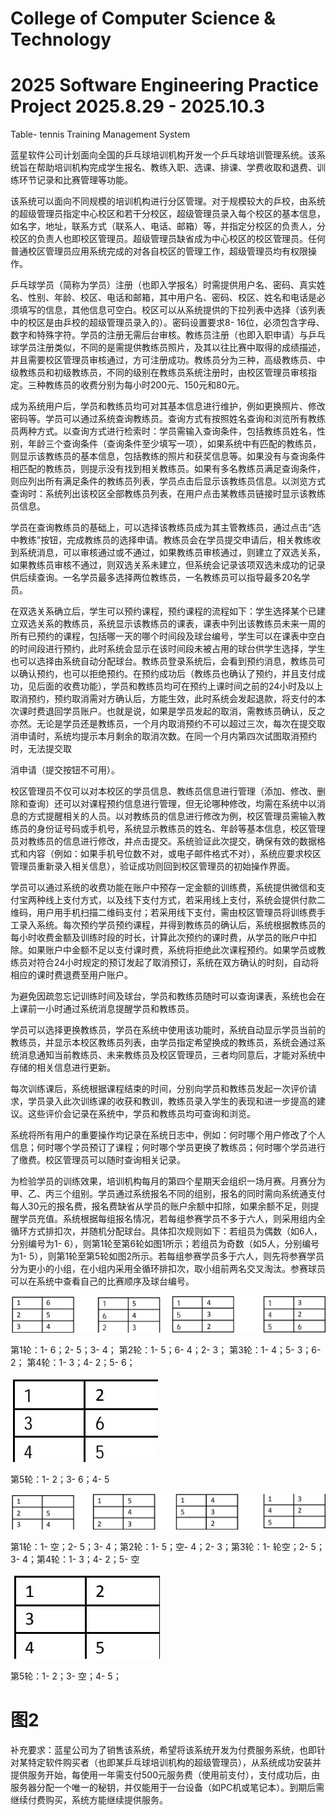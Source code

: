 # College of Computer Science & Technology

# 2025 Software Engineering Practice Project 2025.8.29 - 2025.10.3

Table- tennis Training Management System

蓝星软件公司计划面向全国的乒乓球培训机构开发一个乒乓球培训管理系统。该系统旨在帮助培训机构完成学生报名、教练入职、选课、排课、学费收取和退费、训练环节记录和比赛管理等功能。

该系统可以面向不同规模的培训机构进行分区管理。对于规模较大的乒校，由系统的超级管理员指定中心校区和若干分校区，超级管理员录入每个校区的基本信息，如名字，地址，联系方式（联系人、电话、邮箱）等，并指定分校区的负责人，分校区的负责人也即校区管理员。超级管理员缺省成为中心校区的校区管理员。任何普通校区管理员应用系统完成的对各自校区的管理工作，超级管理员均有权限操作。

乒乓球学员（简称为学员）注册（也即入学报名）时需提供用户名、密码、真实姓名、性别、年龄、校区、电话和邮箱，其中用户名、密码、校区、姓名和电话是必须填写的信息，其他信息可空白。校区可以从系统提供的下拉列表中选择（该列表中的校区是由乒校的超级管理员录入的）。密码设置要求8- 16位，必须包含字母、数字和特殊字符。学员的注册无需后台审核。教练员注册（也即入职申请）与乒乓球学员注册类似，不同的是需提供教练员照片，及其以往比赛中取得的成绩描述，并且需要校区管理员审核通过，方可注册成功。教练员分为三种，高级教练员、中级教练员和初级教练员，不同的级别在教练员系统注册时，由校区管理员审核指定。三种教练员的收费分别为每小时200元、150元和80元。

成为系统用户后，学员和教练员均可对其基本信息进行维护，例如更换照片、修改密码等。学员可以通过系统查询教练员。查询方式有按照姓名查询和浏览所有教练员两种方式。以查询方式进行检索时：学员需输入查询条件，包括教练员姓名，性别，年龄三个查询条件（查询条件至少填写一项），如果系统中有匹配的教练员，则显示该教练员的基本信息，包括教练的照片和获奖信息等。如果没有与查询条件相匹配的教练员，则提示没有找到相关教练员。如果有多名教练员满足查询条件，则应列出所有满足条件的教练员列表，学员点击后显示该教练员信息。以浏览方式查询时：系统列出该校区全部教练员列表，在用户点击某教练员链接时显示该教练员信息。

学员在查询教练员的基础上，可以选择该教练员成为其主管教练员，通过点击“选中教练”按钮，完成教练员的选择申请。教练员会在学员提交申请后，相关教练收到系统消息，可以审核通过或不通过，如果教练员审核通过，则建立了双选关系，如果教练员审核不通过，则双选关系未建立，但系统会记录该项双选未成功的记录供后续查询。一名学员最多选择两位教练员，一名教练员可以指导最多20名学员。

在双选关系确立后，学生可以预约课程，预约课程的流程如下：学生选择某个已建立双选关系的教练员，系统显示该教练员的课表，课表中列出该教练员未来一周的所有已预约的课程，包括哪一天的哪个时间段及球台编号，学生可以在课表中空白的时间段进行预约，此时系统会显示在该时间段未被占用的球台供学生选择，学生也可以选择由系统自动分配球台。教练员登录系统后，会看到预约消息，教练员可以确认预约，也可以拒绝预约。在预约成功后（教练员也确认了预约，并且支付成功，见后面的收费功能），学员和教练员均可在预约上课时间之前的24小时及以上取消预约，预约取消需对方确认后，方能生效，此时系统会发起退款，将支付的本次课时费退回学员账户。也就是说，如果是学员发起的取消，需教练员确认，反之亦然。无论是学员还是教练员，一个月内取消预约不可以超过三次，每次在提交取消申请时，系统均提示本月剩余的取消次数。在同一个月内第四次试图取消预约时，无法提交取

消申请（提交按钮不可用）。

校区管理员不仅可以对本校区的学员信息、教练员信息进行管理（添加、修改、删除和查询）还可以对课程预约信息进行管理，但无论哪种修改，均需在系统中以消息的方式提醒相关的人员。以对教练员的信息进行修改为例，校区管理员需输入教练员的身份证号码或手机号，系统显示教练员的姓名、年龄等基本信息，校区管理员对教练员的信息进行修改，并点击提交。系统验证此次提交，确保有效的数据格式和内容（例如：如果手机号位数不对，或电子邮件格式不对），系统应要求校区管理员重新录入相关信息），验证成功则回到校区管理员的初始操作界面。

学员可以通过系统的收费功能在账户中预存一定金额的训练费，系统提供微信和支付宝两种线上支付方式，以及线下支付方式，若采用线上支付，系统会提供付款二维码，用户用手机扫描二维码支付；若采用线下支付，需由校区管理员将训练费手工录入系统。每次预约学员预约课程，并得到教练员的确认后，系统根据教练员的每小时收费金额及训练时段的时长，计算此次预约的课时费，从学员的账户中扣除。如果账户中金额不足以支付课时费，系统将拒绝此次课程预约。如果学员或教练员对符合24小时规定的预订发起了取消预订，系统在双方确认的时刻，自动将相应的课时费退费至用户账户。

为避免因疏忽忘记训练时间及球台，学员和教练员随时可以查询课表，系统也会在上课前一小时通过系统消息提醒学员和教练员。

学员可以选择更换教练员，学员在系统中使用该功能时，系统自动显示学员当前的教练员，并显示本校区教练员列表，由学员指定希望换成的教练员，系统会通过系统消息通知当前教练员、未来教练员及校区管理员，三者均同意后，才能对系统中存储的相关信息进行更新。

每次训练课后，系统根据课程结束的时间，分别向学员和教练员发起一次评价请求，学员录入此次训练课的收获和教训，教练员录入学生的表现和进一步提高的建议。这些评价会记录在系统中，学员和教练员均可查询和浏览。

系统将所有用户的重要操作均记录在系统日志中，例如：何时哪个用户修改了个人信息；何时哪个学员预订了课程；何时哪个学员更换了教练员；何时哪个学员进行了缴费。校区管理员可以随时查询相关记录。

为检验学员的训练效果，培训机构每月的第四个星期天会组织一场月赛。月赛分为甲、乙、丙三个组别。学员通过系统报名不同的组别，报名的同时需向系统通支付每人30元的报名费，报名费缺省从学员的账户余额中扣除，如果余额不足，则提醒学员充值。系统根据每组报名情况，若每组参赛学员不多于六人，则采用组内全循环方式排扣次，并随机分配球台。具体扣次规则如下：若组员为偶数（如6人，分别编号为1- 6），则第1轮至第6轮如图1所示；若组员为奇数（如5人，分别编号为1- 5），则第1轮至第5轮如图2所示。若每组参赛学员多于六人，则先将参赛学员分为更小的小组，在小组内采用全循环排扣次，取小组前两名交叉淘汰。参赛球员可以在系统中查看自己的比赛顺序及球台编号。

![](images/c857e61e9f5a1d2f1aaf45182c615a57ce27efc80fa8c1cd30689e2f51757c24.jpg)

第1轮：1- 6；2- 5；3- 4； 第2轮：1- 5；6- 4；2- 3； 第3轮：1- 4；5- 3；6- 2； 第4轮：1- 3；4- 2；5- 6；

![](images/e82a9d37d77ae7fc034dc77b056fe8c7d51a41711867ccc84325098414cfc455.jpg)

第5轮：1- 2；3- 6；4- 5

![](images/080f3a7199474a2f1378c7fda492f090c7635efba72a416ec4dbd700830fd94f.jpg)

第1轮：1- 空；2- 5；3- 4；第2轮：1- 5；空- 4；2- 3；第3轮：1- 轮空；2- 5；3- 4；第4轮：1- 3；4- 2；5- 空

![](images/77944de68b8f63f535169286309f933d7afffd7c5cb1b0389e1ab9661b5f6a54.jpg)

第5轮：1- 2；3- 空；4- 5；

# 图2

补充要求：蓝星公司为了销售该系统，希望将该系统开发为付费服务系统，也即针对某特定软件购买者（也即某乒乓球培训机构的超级管理员），从系统成功安装并提供服务开始，每使用一年需支付500元服务费（使用前支付），支付成功后，由服务器分配一个唯一的秘钥，并仅能用于一台设备（如PC机或笔记本）。到期后需继续付费购买，系统方能继续提供服务。